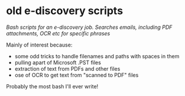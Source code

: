 # old e-discovery scripts
_Bash scripts for an e-discovery job. Searches emails, including PDF attachments, OCR etc for specific phrases_

Mainly of interest because:
* some odd tricks to handle filenames and paths with spaces in them
* pulling apart of Microsoft .PST files
* extraction of text from PDFs and other files
* ose of OCR to get text from "scanned to PDF" files

Probably the most bash I'll ever write!
